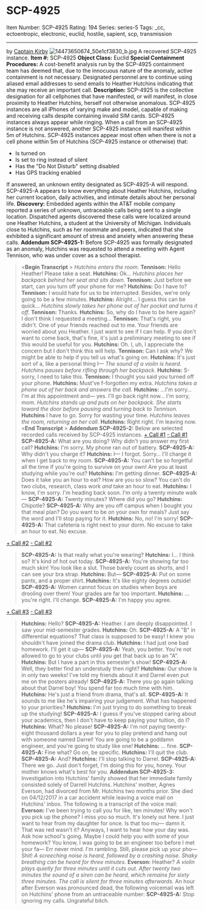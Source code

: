 # SCP-4925
Item Number: SCP-4925
Rating: 194
Series: series-5
Tags: _cc, ectoentropic, electronic, euclid, hostile, sapient, scp, transmission

---

by [Captain Kirby](/captain-kirby-s-personal-file)
![14473650674_50e1cf3830_b.jpg](https://farm3.staticflickr.com/2935/14473650674_50e1cf3830_b.jpg)
A recovered SCP-4925 instance.
**Item #:** SCP-4925
**Object Class:** Euclid
**Special Containment Procedures:** A cost-benefit analysis run by the SCP-4925 containment team has deemed that, due to the innocuous nature of the anomaly, active containment is not necessary. Designated personnel are to continue using aliased email addresses to send emails to Heather Hutchins indicating that she may receive an important call.
**Description:** SCP-4925 is the collective designation for all cellphones that have manifested, or will manifest, in close proximity to Heather Hutchins, herself not otherwise anomalous. SCP-4925 instances are all iPhones of varying make and model, capable of making and receiving calls despite containing invalid SIM cards. SCP-4925 instances always appear while ringing. When a call from an SCP-4925 instance is not answered, another SCP-4925 instance will manifest within 5m of Hutchins. SCP-4925 instances appear most often when there is not a cell phone within 5m of Hutchins (SCP-4925 instance or otherwise) that:
  * Is turned on
  * Is set to ring instead of silent
  * Has the "Do Not Disturb" setting disabled
  * Has GPS tracking enabled

If answered, an unknown entity designated as SCP-4925-A will respond. SCP-4925-A appears to know everything about Heather Hutchins, including her current location, daily activities, and intimate details about her personal life.
**Discovery:** Embedded agents within the AT&T mobile company reported a series of unknown, untraceable calls being sent to a single location. Dispatched agents discovered these calls were localized around one Heather Hutchins, a student at the University of Michigan. Individuals close to Hutchins, such as her roommate and peers, indicated that she exhibited a significant amount of stress and anxiety when answering these calls.
**Addendum SCP-4925-1:** Before SCP-4925 was formally designated as an anomaly, Hutchins was requested to attend a meeting with Agent Tennison, who was under cover as a school therapist.
> <**Begin Transcript** >
> _Hutchins enters the room._
> **Tennison:** Hello Heather! Please take a seat.
> **Hutchins:** Ok…
> _Hutchins places her backpack behind her seat and sits down._
> **Tennison:** Just before we start, can you turn off your phone for me?
> **Hutchins:** Do I have to?
> **Tennison:** I would hate for us to be interrupted. Besides, we're only going to be a few minutes.
> **Hutchins:** Alright… I guess this can be quick…
> _Hutchins slowly takes her phone out of her pocket and turns it off._
> **Tennison:** Thanks.
> **Hutchins:** So, why do I have to be here again? I don't think I requested a meeting…
> **Tennison:** That's right, you didn't. One of your friends reached out to me. Your friends are worried about you Heather. I just want to see if I can help. If you don't want to come back, that's fine, it's just a preliminary meeting to see if this would be useful for you.
> **Hutchins:** Oh. I, uh, I appreciate the concern but I don't think this will help.
> **Tennison:** Can I ask why? We might be able to help if you tell us what's going on.
> **Hutchins:** It's just sort of a, like a personal thing I—
> _The sound of a violin is heard. Hutchins pauses before rifling through her backpack._
> **Hutchins:** S-sorry, I need to take this.
> **Tennison:** I thought you said you turned off your phone.
> **Hutchins:** Must've f-forgotten my extra.
> _Hutchins takes a phone out of her back and answers the call._
> **Hutchins:** …I'm sorry… I'm at this appointment and— yes. I'll go back right now… I'm sorry, mom.
> _Hutchins stands up and puts on her backpack. She starts toward the door before pausing and turning back to Tennison._
> **Hutchins** I have to go. Sorry for wasting your time.
> _Hutchins leaves the room, returning on her call._
> **Hutchins:** Right right. I'm leaving now.
> <**End Transcript** >
**Addendum SCP-4925-2:** Below are selected recorded calls received by SCP-4925 instances.
[\+ Call #1](javascript:;)
[\- Call #1](javascript:;)
> **SCP-4925-A:** What are you doing? Why didn't you answer my first call?
> **Hutchins:** I'm sorry. My phone ran out of battery.
> **SCP-4925-A:** Why didn't you charge it?
> **Hutchins:** I— I forgot. Sorry… I'll charge it when I get back to my room.
> **SCP-4925-A:** You can't be so forgetful all the time if you're going to survive on your own! Are you at least studying while you're out?
> **Hutchins:** I'm getting dinner.
> **SCP-4925-A:** Does it take you an hour to eat? How are you so slow? You can't do two clubs, research, class work _and_ take an hour to eat.
> **Hutchins:** I know, I'm sorry. I'm heading back soon. I'm only a twenty minute walk—
> **SCP-4925-A:** Twenty minutes? Where did you go?
> **Hutchins:** Chipotle?
> **SCP-4925-A:** Why are you off campus when I bought you that meal plan? Do you want to be on your own for meals? Just say the word and I'll stop paying for it.
> **Hutchins:** No, no! I'm sorry!
> **SCP-4925-A:** That cafeteria is right next to your dorm. No excuse to take an hour to eat. No excuse.
  

[\+ Call #2](javascript:;)
[\- Call #2](javascript:;)
> **SCP-4925-A:** Is that really what you're wearing?
> **Hutchins:** I… I think so? It's kind of hot out today.
> **SCP-4925-A:** You're showing far too much skin! You look like a slut. Those barely count as shorts, and I can see your bra strap.
> **Hutchins:** But—
> **SCP-4925-A:** Put on some pants, and a proper shirt.
> **Hutchins:** It's like eighty degrees outside!
> **SCP-4925-A:** Women cannot focus on studies when boys are drooling over them! Your grades are far too important.
> **Hutchins:** … you're right. I'll change.
> **SCP-4925-A:** I'm happy you agree.
  

[\+ Call #3](javascript:;)
[\- Call #3](javascript:;)
> **Hutchins:** Hello?
> **SCP-4925-A:** Heather. I am deeply disappointed. I saw your mid-semester grades.
> **Hutchins:** Oh.
> **SCP-4925-A:** A "B" in differential equations? That class is supposed to be easy! I knew you shouldn't have joined the drama club.
> **Hutchins:** I had just one bad homework. I'll get it up—
> **SCP-4925-A:** Yeah, you better. You're not allowed to go to your clubs until you get that back up to an "A".
> **Hutchins:** But I have a part in this semester's show!
> **SCP-4925-A:** Well, they better find an understudy then right?
> **Hutchins:** Our show is in only two weeks! I've told my friends about it and Darrel even put me on the posters already!
> **SCP-4925-A:** There you go again talking about that Darrel boy! You spend far too much time with him.
> **Hutchins:** He's just a friend from drama, that's all.
> **SCP-4925-A:** It sounds to me like he's impairing your judgement. What has happened to your priorities?
> **Hutchins:** I'm just trying to do something to break up the studying!
> **SCP-4925-A:** I guess if you've stopped caring about your academics, then I don't have to keep paying your tuition, do I?
> **Hutchins:** What? No please!
> **SCP-4925-A:** I'm not paying twenty-eight thousand dollars a year for you to play pretend and hang out with someone named Darrel! You are going to be a goddamn engineer, and you're going to study like one!
> **Hutchins:** … fine.
> **SCP-4925-A:** Fine what? Go on, be specific.
> **Hutchins:** I'll quit the club.
> **SCP-4925-A:** And?
> **Hutchins:** I'll stop talking to Darrel.
> **SCP-4925-A:** There we go. Just don't forget, I'm doing this for you, honey. Your mother knows what's best for you.
**Addendum SCP-4925-3:** Investigation into Hutchins' family showed that her immediate family consisted solely of Darrell Hutchins. Hutchins' mother, Agnes Everson, had divorced from Mr. Hutchins two months prior. She died on 04/12/2017 in a car accident while leaving a voice mail on Hutchins' inbox. The following is a transcript of the voice mail:
> **Everson:** I've been trying to call you for like, ten minutes! Why won't you pick up the phone? I miss you so much. It's lonely out here. I just want to hear from my daughter for once. Is that too mu— damn it. That was red wasn't it? Anyways, I want to hear how your day was. Ask how school's going. Maybe I could help you with some of your homework? You know, I was going to be an engineer too before I met your fa— Err never mind. I'm rambling. Still, please pick up your pho— Shit!
> _A screeching noise is heard, followed by a crashing noise. Shaky breathing can be heard for three minutes._
> **Everson:** Heather?
> _A violin plays quietly for three minutes until it cuts out. After twenty two minutes the sound of a siren can be heard, which remains for sixty three minutes. The call is silent for three minutes afterwards._
An hour after Everson was pronounced dead, the following voicemail was left on Hutchins' phone from an untraceable number:
> **SCP-4925-A:** Stop ignoring my calls. Ungrateful bitch.